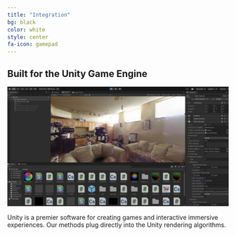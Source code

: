 ```yaml
---
title: "Integration"
bg: black
color: white
style: center
fa-icon: gamepad
---
```


## Built for the Unity Game Engine

![our-method](images/unity.jpg)


Unity is a premier software for creating games and interactive immersive experiences.  Our methods plug directly into the Unity rendering algorithms.

